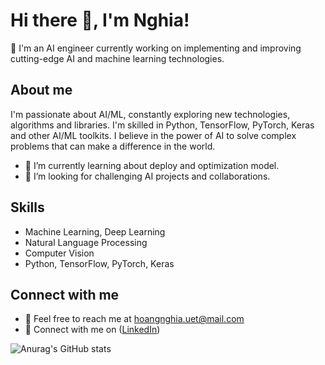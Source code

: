 # Hi there 👋, I'm Nghia!

🔭 I'm an AI engineer currently working on implementing and improving cutting-edge AI and machine learning technologies.

## About me 

I'm passionate about AI/ML, constantly exploring new technologies, algorithms and libraries. I'm skilled in Python, TensorFlow, PyTorch, Keras and other AI/ML toolkits. I believe in the power of AI to solve complex problems that can make a difference in the world.

- 🌱 I’m currently learning about deploy and optimization model.
- 🤔 I’m looking for challenging AI projects and collaborations.

## Skills 

- Machine Learning, Deep Learning
- Natural Language Processing
- Computer Vision
- Python, TensorFlow, PyTorch, Keras


## Connect with me

- 📩 Feel free to reach me at hoangnghia.uet@mail.com
- 💼 Connect with me on ([LinkedIn](https://www.linkedin.com/in/deptraicucmanh/))



![Anurag's GitHub stats](https://github-readme-stats.vercel.app/api?username=Nghiauet&hide=contribs&count_private=True&show_icons=True&theme=tokyonight)
